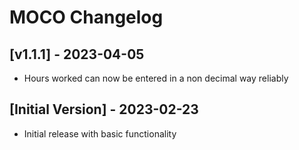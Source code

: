 # MOCO Changelog

## [v1.1.1] - 2023-04-05
- Hours worked can now be entered in a non decimal way reliably

## [Initial Version] - 2023-02-23
- Initial release with basic functionality

